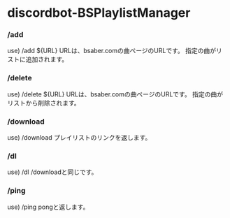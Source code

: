# discordbot-BSPlaylistManager

### /add
use) /add ${URL}
URLは、bsaber.comの曲ページのURLです。
指定の曲がリストに追加されます。

### /delete
use) /delete ${URL}
URLは、bsaber.comの曲ページのURLです。
指定の曲がリストから削除されます。

### /download
use) /download
プレイリストのリンクを返します。

### /dl
use) /dl
/downloadと同じです。

### /ping
use) /ping
pongと返します。


